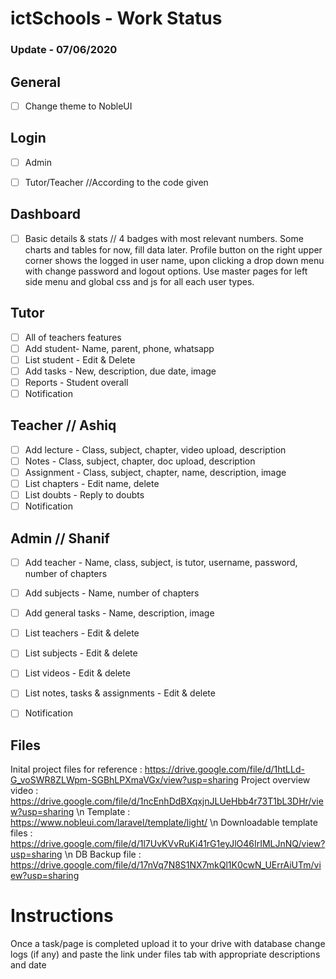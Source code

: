 # ictSchools - Work Status

### Update - 07/06/2020

## General
- [ ] Change theme to NobleUI

## Login
- [ ] Admin
- [ ] Tutor/Teacher    //According to the code given


## Dashboard
- [ ] Basic details & stats // 4 badges with most relevant numbers. Some charts and tables for now, fill data later. Profile button on the right upper corner shows the logged in user name, upon clicking a drop down menu with change password and logout options. Use  master pages for left side menu and global css and js for all each user types.

## Tutor
- [ ] All of teachers features
- [ ] Add student- Name, parent, phone, whatsapp
- [ ] List student - Edit & Delete
- [ ] Add tasks - New, description, due date, image
- [ ] Reports - Student overall
- [ ] Notification

## Teacher  // Ashiq
- [ ] Add lecture - Class, subject, chapter, video upload, description
- [ ] Notes - Class, subject, chapter, doc upload, description
- [ ] Assignment - Class, subject, chapter, name, description, image
- [ ] List chapters - Edit name, delete
- [ ] List doubts - Reply to doubts
- [ ] Notification

## Admin // Shanif
- [ ] Add teacher - Name, class, subject, is tutor, username, password, number of chapters
- [ ] Add subjects - Name, number of chapters
- [ ] Add general tasks - Name, description, image
- [ ] List teachers - Edit & delete
- [ ] List subjects - Edit & delete
- [ ] List videos - Edit & delete
- [ ] List notes, tasks & assignments - Edit & delete
- [ ] Notification


## Files
Inital project files for reference : https://drive.google.com/file/d/1htLLd-G_voSWR8ZLWpm-SGBhLPXmaVGx/view?usp=sharing
Project overview video : https://drive.google.com/file/d/1ncEnhDdBXqxjnJLUeHbb4r73T1bL3DHr/view?usp=sharing \n
Template : https://www.nobleui.com/laravel/template/light/ \n
Downloadable template files : https://drive.google.com/file/d/1l7UvKVvRuKi41rG1eyJlO46IrIMLJnNQ/view?usp=sharing \n
DB Backup file : https://drive.google.com/file/d/17nVq7N8S1NX7mkQl1K0cwN_UErrAiUTm/view?usp=sharing


# Instructions

Once a task/page is completed upload it to your drive with database change logs (if any) and paste the link under files tab with appropriate descriptions and date 

